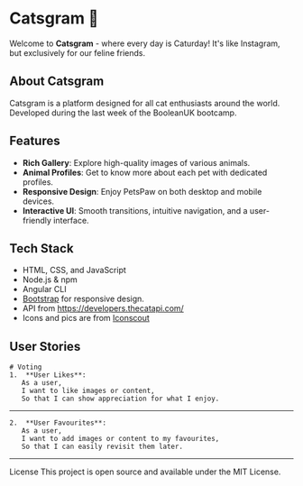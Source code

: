 # Catsgram 🐾

Welcome to **Catsgram** - where every day is Caturday! It's like Instagram, but exclusively for our feline friends.

## About Catsgram

Catsgram is a platform designed for all cat enthusiasts around the world. 
Developed during the last week of the BooleanUK bootcamp.

## Features

- **Rich Gallery**: Explore high-quality images of various animals.
- **Animal Profiles**: Get to know more about each pet with dedicated profiles.
- **Responsive Design**: Enjoy PetsPaw on both desktop and mobile devices.
- **Interactive UI**: Smooth transitions, intuitive navigation, and a user-friendly interface.

## Tech Stack

- HTML, CSS, and JavaScript
- Node.js & npm
- Angular CLI
- [Bootstrap](https://getbootstrap.com/) for responsive design.
- API from https://developers.thecatapi.com/
- Icons and pics are from [Iconscout](https://iconscout.com/3ds)

## User Stories

```
# Voting
1.  **User Likes**:  
   As a user,  
   I want to like images or content,  
   So that I can show appreciation for what I enjoy.
```
---
```
2.  **User Favourites**:  
   As a user,  
   I want to add images or content to my favourites,  
   So that I can easily revisit them later.
```
---


License
This project is open source and available under the MIT License.
